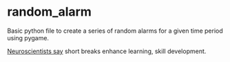 # random_alarm

Basic python file to create a series of random alarms for a given time period using pygame. 

[Neuroscientists say](https://www.sci.news/othersciences/neuroscience/brain-rest-periods-strengthen-memories-07093.html) short breaks enhance learning, skill development. 
